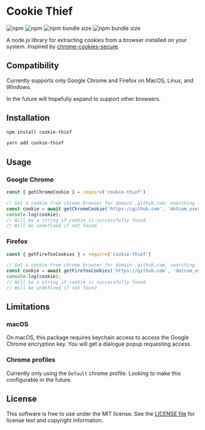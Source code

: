 # Cookie Thief
![npm](https://img.shields.io/npm/v/cookie-thief)
![npm](https://img.shields.io/npm/dw/cookie-thief)
![npm bundle size](https://img.shields.io/bundlephobia/min/cookie-thief)
![npm bundle size](https://img.shields.io/bundlephobia/minzip/cookie-thief)

A node.js library for extracting cookies from a browser installed on your system. 
Inspired by [chrome-cookies-secure](https://github.com/bertrandom/chrome-cookies-secure).

## Compatibility

Currently supports only Google Chrome and Firefox on MacOS, Linux, and Windows.

In the future will hopefully expand to support other browsers.

## Installation
```bash
npm install cookie-thief
```
```bash
yarn add cookie-thief
```

## Usage

### Google Chrome

```javascript
const { getChromeCookie } = require('cookie-thief')

// Get a cookie from chrome browser for domain .github.com, searching for cookie named 'dotcom_user'
const cookie = await getChromeCookie('https://github.com', 'dotcom_user');
console.log(cookie);
// Will be a string if cookie is successfully found
// Will be undefined if not found
```

### Firefox

```javascript
const { getFirefoxCookies } = require('cookie-thief')

// Get a cookie from chrome browser for domain .github.com, searching for cookie named 'dotcom_user'
const cookie = await getFirefoxCookies('https://github.com', 'dotcom_user');
console.log(cookie);
// Will be a string if cookie is successfully found
// Will be undefined if not found
```

## Limitations

### macOS
On macOS, this package requires keychain access to access the Google Chrome encryption key. You will get a dialogue popup requesting access.

### Chrome profiles
Currently only using the `Default` chrome profile. Looking to make this configurable in the future.

## License
This software is free to use under the MIT license. See the [LICENSE file](https://github.com/kalininator/cookie-thief/blob/master/LICENSE.md) for license text and copyright information.
